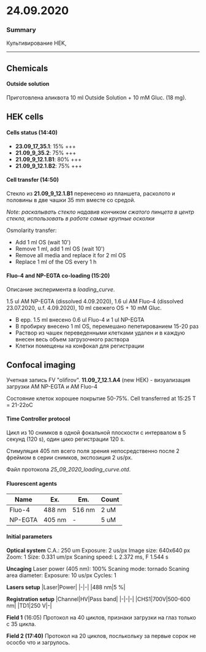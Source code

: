 24.09.2020
==========

### Summary
Культивирование HEK, 

---

## Chemicals
#### Outside solution
Приготовлена аликвота 10 ml Outside Solution + 10 mM Gluc. (18 mg).

## HEK cells
#### Cells status (14:40)

- **23.09_17_35.1**: 15% +++
- **21.09_9_35.2**: 75% +++
- **21.09_9_12.1.B1**: 80% +++
- **21.09_9_12.1.B2**: 75% +++

#### Cell transfer (14:50)
Стекло из **21.09_9_12.1.B1** перенесено из планшета, расколото и половины в две чашки 35 mm вместе со средой.

*Note: раскалывать стекло надавив кончиком сжатого пинцета в центр стекла, использовать в работе самые крупные осколки*

Osmolarity transfer:
- Add 1 ml OS (wait 10')
- Remove 1 ml, add 1 ml OS (wait 10')
- Remove all media and replace it for 2 ml OS
- Replace 1 ml of the OS every 1 h

#### Fluo-4 and NP-EGTA co-loading (15:20)
Описание эксперимента в *loading_curve*.

1.5 ul AM NP-EGTA (dissolved 4.09.2020), 1.6 ul AM Fluo-4 (dissolved 23.07.2020, u.f. 4.09.2020), 10 ml свежего OS + 10 mM Gluc.

- В epp. 1.5 ml внесено 0.6 ul Fluo-4 и 1 ul NP-EGTA 
- В пробирку внесено 1 ml OS, перемешано пепетированием 15-20 раз
- Раствор из чашек переведенными клетками удален и в каждую внесен весь объем загрузочного раствора
- Клетки помещены на конфокал для регистрации


## Confocal imaging
Учетная запись FV "olifirov".
**11.09_7_12.1.A4** (new HEK) - визуализация загрузки AM NP-EGTA и AM Fluo-4

Состояние клеток хорошее покрытие 50-75%.
Cell transferred at 15:25
T = 21-22oC

#### Time Controller protocol
Цикл из 10 снимков в одной фокальной плоскости с интервалом в 5 секунд (120 s), один цико регистрации 120 s.

Стимуляция 405 nm всего поля зрения непосредственно после 2 фреймом в серии снимков, экспозиция 2 us/px.

Файл протокола *25_09_2020_loading_curve.otd*.

#### Fluorescent agents
|Name|Ex.|Em.|Count|
|-|-|-|-|
|Fluo-4|488 nm|516 nm|2 uM|
|NP-EGTA|405 nm|-|5 uM|

#### Initial parameters
**Optical system**
C.A.: 250 um
Exposure: 2 us/px
Image size: 640x640 px
Zoom: 1
Size: 0.331 um/px
Scaning speed: L 2.372 ms, F 1.544 s

**Uncaging**
Laser power (405 nm): 100%
Scaning mode: tornado
Scaning area diameter: 
Exposure: 10 us/px
Cycles: 1

**Lasers setup**
|Laser|Power|
|-|-|
|488 nm|5 %|

**Registration setup**
|Channel|HV|Pass band|
|-|-|-|
|CHS1|700V|500-600 nm|
|TD1|250 V|-|


**Field 1** (16:05)
Протокол на 40 циклов, признаки загрузки на глаз только с 35 цикла.

**Field 2 (17:40)**
Протокол на 20 циклов, послькольку за первые сорок не ососбо что и загрулось.